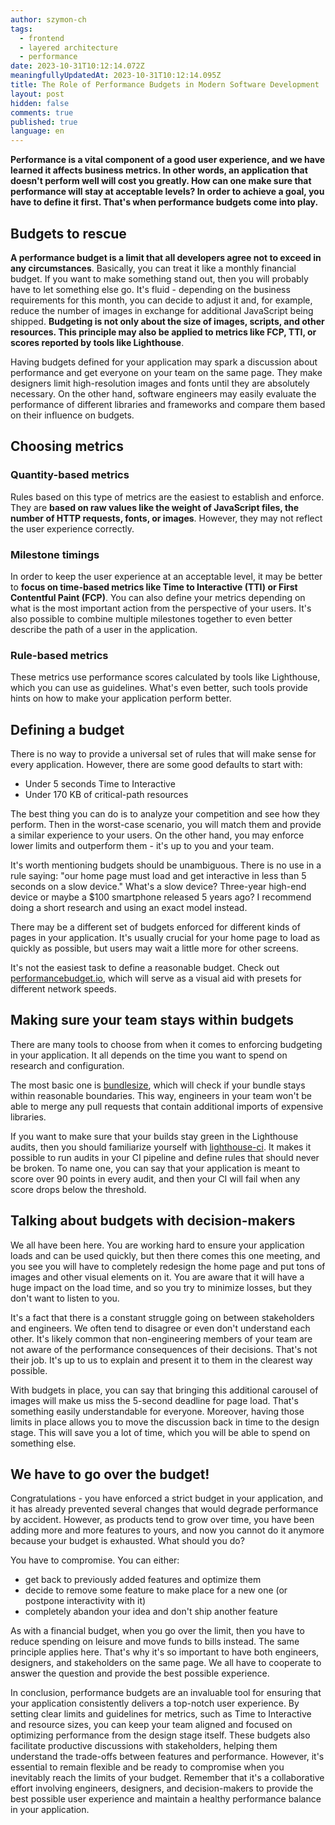 ```yaml
---
author: szymon-ch
tags:
  - frontend
  - layered architecture
  - performance
date: 2023-10-31T10:12:14.072Z
meaningfullyUpdatedAt: 2023-10-31T10:12:14.095Z
title: The Role of Performance Budgets in Modern Software Development
layout: post
hidden: false
comments: true
published: true
language: en
---
```

**Performance is a vital component of a good user experience, and we have learned it affects business metrics. In other words, an application that doesn't perform well will cost you greatly. How can one make sure that performance will stay at acceptable levels? In order to achieve a goal, you have to define it first. That's when performance budgets come into play.**

## Budgets to rescue

**A performance budget is a limit that all developers agree not to exceed in any circumstances**. Basically, you can treat it like a monthly financial budget. If you want to make something stand out, then you will probably have to let something else go. It's fluid - depending on the business requirements for this month, you can decide to adjust it and, for example, reduce the number of images in exchange for additional JavaScript being shipped. **Budgeting is not only about the size of images, scripts, and other resources. This principle may also be applied to metrics like FCP, TTI, or scores reported by tools like Lighthouse**.

Having budgets defined for your application may spark a discussion about performance and get everyone on your team on the same page. They make designers limit high-resolution images and fonts until they are absolutely necessary. On the other hand, software engineers may easily evaluate the performance of different libraries and frameworks and compare them based on their influence on budgets.

## Choosing metrics

### Quantity-based metrics

Rules based on this type of metrics are the easiest to establish and enforce. They are **based on raw values like the weight of JavaScript files, the number of HTTP requests, fonts, or images**. However, they may not reflect the user experience correctly.

### Milestone timings

In order to keep the user experience at an acceptable level, it may be better to **focus on time-based metrics like Time to Interactive (TTI) or First Contentful Paint (FCP)**. You can also define your metrics depending on what is the most important action from the perspective of your users. It's also possible to combine multiple milestones together to even better describe the path of a user in the application.

### Rule-based metrics

These metrics use performance scores calculated by tools like Lighthouse, which you can use as guidelines. What's even better, such tools provide hints on how to make your application perform better.

## Defining a budget

There is no way to provide a universal set of rules that will make sense for every application. However, there are some good defaults to start with:

* Under 5 seconds Time to Interactive
* Under 170 KB of critical-path resources

The best thing you can do is to analyze your competition and see how they perform. Then in the worst-case scenario, you will match them and provide a similar experience to your users. On the other hand, you may enforce lower limits and outperform them - it's up to you and your team.

It's worth mentioning budgets should be unambiguous. There is no use in a rule saying: "our home page must load and get interactive in less than 5 seconds on a slow device." What's a slow device? Three-year high-end device or maybe a $100 smartphone released 5 years ago? I recommend doing a short research and using an exact model instead.

There may be a different set of budgets enforced for different kinds of pages in your application. It's usually crucial for your home page to load as quickly as possible, but users may wait a little more for other screens.

It's not the easiest task to define a reasonable budget. Check out [performancebudget.io](https://performancebudget.io/), which will serve as a visual aid with presets for different network speeds.

## Making sure your team stays within budgets

There are many tools to choose from when it comes to enforcing budgeting in your application. It all depends on the time you want to spend on research and configuration.

The most basic one is [bundlesize](https://github.com/siddharthkp/bundlesize), which will check if your bundle stays within reasonable boundaries. This way, engineers in your team won't be able to merge any pull requests that contain additional imports of expensive libraries.

If you want to make sure that your builds stay green in the Lighthouse audits, then you should familiarize yourself with [lighthouse-ci](https://github.com/GoogleChrome/lighthouse-ci). It makes it possible to run audits in your CI pipeline and define rules that should never be broken. To name one, you can say that your application is meant to score over 90 points in every audit, and then your CI will fail when any score drops below the threshold.

## Talking about budgets with decision-makers

We all have been here. You are working hard to ensure your application loads and can be used quickly, but then there comes this one meeting, and you see you will have to completely redesign the home page and put tons of images and other visual elements on it. You are aware that it will have a huge impact on the load time, and so you try to minimize losses, but they don't want to listen to you.

It's a fact that there is a constant struggle going on between stakeholders and engineers. We often tend to disagree or even don't understand each other. It's likely common that non-engineering members of your team are not aware of the performance consequences of their decisions. That's not their job. It's up to us to explain and present it to them in the clearest way possible.

With budgets in place, you can say that bringing this additional carousel of images will make us miss the 5-second deadline for page load. That's something easily understandable for everyone. Moreover, having those limits in place allows you to move the discussion back in time to the design stage. This will save you a lot of time, which you will be able to spend on something else.

## We have to go over the budget!

Congratulations - you have enforced a strict budget in your application, and it has already prevented several changes that would degrade performance by accident. However, as products tend to grow over time, you have been adding more and more features to yours, and now you cannot do it anymore because your budget is exhausted. What should you do?

You have to compromise. You can either:

* get back to previously added features and optimize them
* decide to remove some feature to make place for a new one (or postpone interactivity with it)
* completely abandon your idea and don't ship another feature

As with a financial budget, when you go over the limit, then you have to reduce spending on leisure and move funds to bills instead. The same principle applies here. That's why it's so important to have both engineers, designers, and stakeholders on the same page. We all have to cooperate to answer the question and provide the best possible experience.

In conclusion, performance budgets are an invaluable tool for ensuring that your application consistently delivers a top-notch user experience. By setting clear limits and guidelines for metrics, such as Time to Interactive and resource sizes, you can keep your team aligned and focused on optimizing performance from the design stage itself. These budgets also facilitate productive discussions with stakeholders, helping them understand the trade-offs between features and performance. However, it's essential to remain flexible and be ready to compromise when you inevitably reach the limits of your budget. Remember that it's a collaborative effort involving engineers, designers, and decision-makers to provide the best possible user experience and maintain a healthy performance balance in your application.